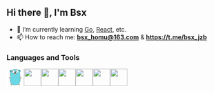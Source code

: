 ## Hi there 👋, I'm Bsx

- 🌱 I’m currently learning [Go](https://go.dev/), [React](https://react.dev), etc.
- 📫 How to reach me: **bsx_homu@163.com** & **https://t.me/bsx_jzb**

### Languages and Tools
<a href="https://go.dev">
  <img align="left" width="40" height="40" src="https://raw.githubusercontent.com/devicons/devicon/master/icons/go/go-original.svg">
</a>

<a href="https://https://www.vim.org/">
  <img align="left" width="40" height="40" src="https://cdn.jsdelivr.net/gh/devicons/devicon/icons/vim/vim-original.svg">
</a>

<a href="https://react.dev">
  <img align="left" width="40" height="40" src="https://cdn.jsdelivr.net/gh/devicons/devicon/icons/react/react-original.svg">
</a>

<a href="https://code.visualstudio.com/">
  <img align="left" width="40" height="40" src="https://cdn.jsdelivr.net/gh/devicons/devicon/icons/vscode/vscode-original.svg">
</a>

<a href="https://www.javascript.com/">
  <img align="left" width="40" height="40" src="https://cdn.jsdelivr.net/gh/devicons/devicon/icons/javascript/javascript-original.svg">
</a>

<a href="https://www.typescriptlang.org/">
  <img align="left" width="40" height="40" src="https://cdn.jsdelivr.net/gh/devicons/devicon/icons/typescript/typescript-original.svg">
</a>

<a href="https://git-scm.com/">
  <img align="left" width="40" height="40" src="https://cdn.jsdelivr.net/gh/devicons/devicon/icons/git/git-original.svg">
</a>
